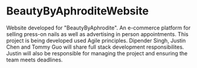 # BeautyByAphroditeWebsite
Website developed for "BeautyByAphrodite".  An e-commerce platform for selling press-on nails as well as advertising in person appointments.
This project is being developed used Agile principles.  Dipender Singh, Justin Chen and Tommy Guo will share full stack development responsibilites.  Justin will also be responsible for managing the project and ensuring the team meets deadlines.

